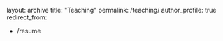 layout: archive
title: "Teaching"
permalink: /teaching/
author_profile: true
redirect_from:
  - /resume
